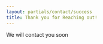 ```yaml
---
layout: partials/contact/success
title: Thank you for Reaching out!
---
```


We will contact you soon
